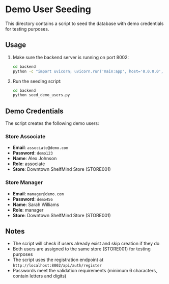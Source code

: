 # Demo User Seeding

This directory contains a script to seed the database with demo credentials for testing purposes.

## Usage

1. Make sure the backend server is running on port 8002:
   ```bash
   cd backend
   python -c "import uvicorn; uvicorn.run('main:app', host='0.0.0.0', port=8002, reload=False)"
   ```

2. Run the seeding script:
   ```bash
   cd backend
   python seed_demo_users.py
   ```

## Demo Credentials

The script creates the following demo users:

### Store Associate
- **Email**: `associate@demo.com`
- **Password**: `demo123`
- **Name**: Alex Johnson
- **Role**: associate
- **Store**: Downtown ShelfMind Store (STORE001)

### Store Manager
- **Email**: `manager@demo.com`
- **Password**: `demo456`
- **Name**: Sarah Williams
- **Role**: manager
- **Store**: Downtown ShelfMind Store (STORE001)

## Notes

- The script will check if users already exist and skip creation if they do
- Both users are assigned to the same store (STORE001) for testing purposes
- The script uses the registration endpoint at `http://localhost:8002/api/auth/register`
- Passwords meet the validation requirements (minimum 6 characters, contain letters and digits)